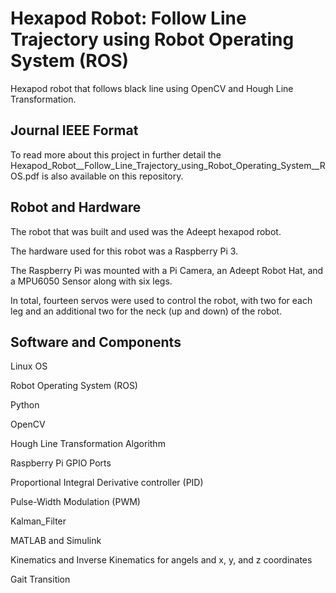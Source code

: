 # Hexapod Robot: Follow Line Trajectory using Robot Operating System (ROS)
Hexapod robot that follows black line using OpenCV and Hough Line Transformation.


## Journal IEEE Format
To read more about this project in further detail the Hexapod_Robot__Follow_Line_Trajectory_using_Robot_Operating_System__ROS.pdf is also available on this repository.


## Robot and Hardware
The robot that was built and used was the Adeept hexapod robot.

The hardware used for this robot was a Raspberry Pi 3. 

The Raspberry Pi was mounted with a Pi Camera, an Adeept Robot Hat, and a MPU6050 Sensor along with six legs.

In total, fourteen servos were used to control the robot, with two for each leg and an additional two for the neck (up and down) of the robot.

## Software and Components
Linux OS

Robot Operating System (ROS)

Python

OpenCV

Hough Line Transformation Algorithm

Raspberry Pi GPIO Ports

Proportional Integral Derivative controller (PID)

Pulse-Width Modulation (PWM)

Kalman_Filter

MATLAB and Simulink

Kinematics and Inverse Kinematics for angels and x, y, and z coordinates

Gait Transition
